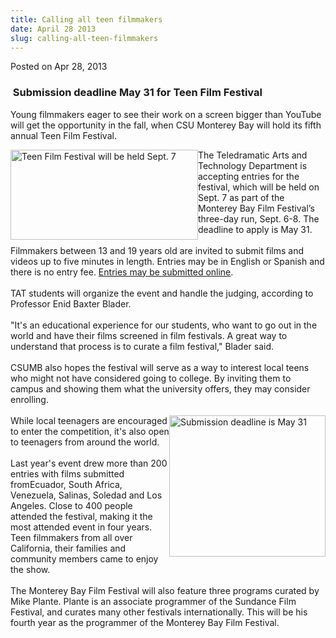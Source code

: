 ```yaml
---
title: Calling all teen filmmakers
date: April 28 2013
slug: calling-all-teen-filmmakers
---
```


 



<span class="date">Posted on Apr 28, 2013    </span>
<h3>&#x2028;Submission deadline May 31 for Teen Film Festival</h3>
<p>Young filmmakers eager to see their work on a screen bigger than
YouTube will get the opportunity in the fall, when CSU Monterey Bay
will hold its fifth annual Teen Film Festival.</p>
<p><img alt="Teen Film Festival will be held Sept. 7" src="https://news.csumb.edu/sites/default/files/65/attachments/news/images/film-making-300x144_0.jpg" style="float:left; width:300px; height:144px">The Teledramatic
Arts and Technology Department is accepting entries for the
festival, which will be held on Sept. 7 as part of the Monterey Bay
Film Festival&#x2019;s three-day run, Sept. 6-8. The deadline to apply is
May 31.<br>
<br>
Filmmakers between 13 and 19 years old are invited to submit films
and videos up to five minutes in length. Entries may be in English
or Spanish and there is no entry fee. <a href="https://montereybayfilmfestival.com." rel="nofollow">Entries may be
submitted online</a>.<br>
<br>
TAT students will organize the event and handle the judging,
according to Professor Enid Baxter Blader.<br>
<br>
&quot;It&apos;s an educational experience for our students, who want to go
out in the world and have their films screened in film festivals. A
great way to understand that process is to curate a film festival,&quot;
Blader said.<br>
<br>
CSUMB also hopes the festival will serve as a way to interest local
teens who might not have considered going to college. By inviting
them to campus and showing them what the university offers, they
may consider enrolling.<br>
<br>
<img alt="Submission deadline is May 31" src="https://news.csumb.edu/sites/default/files/65/attachments/news/images/filmmaking_0.jpg" style="float:right; width:250px; height:226px">While local
teenagers are encouraged to enter the competition, it&apos;s also open
to teenagers from around the world.<br>
<br>
Last year&apos;s event drew more than 200 entries with films submitted
fromEcuador, South Africa, Venezuela, Salinas, Soledad and Los
Angeles. Close to 400 people attended the festival, making it the
most attended event in four years. Teen filmmakers from all over
California, their families and community members came to enjoy the
show.<br>
<br>
The Monterey Bay Film Festival will also feature three programs
curated by Mike Plante. Plante is an associate programmer of the
Sundance Film Festival, and curates many other festivals
internationally. This will be his fourth year as the programmer of
the Monterey Bay Film Festival.</br></br></br></br></img></br></br></br></br></br></br></br></br></br></br></img></p>





 
